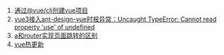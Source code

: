 1. [通过@vue/cli创建vue项目](./创建vue3项目.md)
2. [vue3接入ant-design-vue时报异常：Uncaught TypeError: Cannot read property 'use' of undefined](./vue3使用antd-design-vue.md)
3. [a和router实现页面跳转的区别](./a和router实现页面跳转的区别.md)
4. [vue热更新](./vue-cli4.x创建项目后的热更新配置.md)
